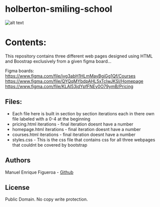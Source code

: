 # holberton-smiling-school
![alt text](https://external-content.duckduckgo.com/iu/?u=https%3A%2F%2Fwww.holbertonschool.com%2Fholberton-logo-simple.png&f=1&nofb=1)

# Contents:
This repository contains three different web pages designed using HTML and Boostrap exclusively from a given figma board...

Figma boards:
https://www.figma.com/file/ivg3abH1HLmMayBgjGg1Qf/Courses
https://www.figma.com/file/QYQqMYbdpAHL5xTclwJKSI/Homepage
https://www.figma.com/file/KLAI53jdYpfFNEy0O79ymB/Pricing

## Files:
* Each file here is built in section by section iterations each in there own file labeled with a 0-4 at the beginning
* pricing.html iterations - final iteration doesnt have a number
* homepage.html iterations - final iteration doesnt have a number
* courses.html iterations  - final iteration doesnt have a number
* styles.css - This is the css file that contains css for all three webpages that couldnt be covered by bootstrap

## Authors
Manuel Enrique Figueroa - [Github](https://github.com/FicusCarica308)

## License
Public Domain. No copy write protection.

